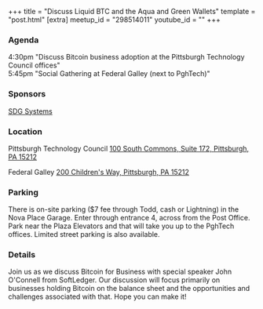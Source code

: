 +++
title = "Discuss Liquid BTC and the Aqua and Green Wallets"
template = "post.html"
[extra]
meetup_id = "298514011"
youtube_id = ""
+++

### Agenda

4:30pm "Discuss Bitcoin business adoption at the Pittsburgh Technology Council offices"  
5:45pm "Social Gathering at Federal Galley (next to PghTech)"

### Sponsors

[SDG Systems](https://www.sdgsystems.com/bitcoin)

### Location
Pittsburgh Technology Council
[ 100 South Commons, Suite 172, Pittsburgh, PA 15212](https://goo.gl/maps/4cKERJ1SA1DpjVc76)  

Federal Galley
[200 Children's Way, Pittsburgh, PA 15212](https://goo.gl/maps/tVHaqV1bdMXkazeLA)

### Parking

There is on-site parking ($7 fee through Todd, cash or Lightning) in the Nova Place Garage. Enter through entrance 4, across from the Post Office. Park near the Plaza Elevators and that will take you up to the PghTech offices. Limited street parking is also available.

### Details

Join us as we discuss Bitcoin for Business with special speaker John O'Connell from SoftLedger. Our discussion will focus primarily on businesses holding Bitcoin on the balance sheet and the opportunities and challenges associated with that. Hope you can make it!

